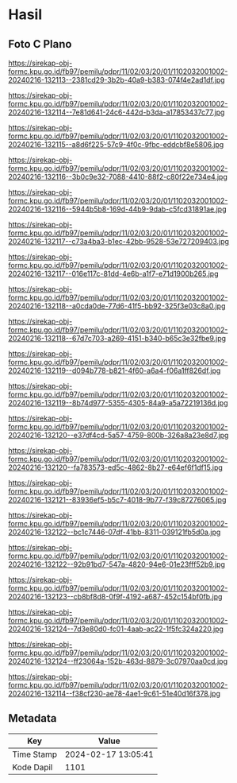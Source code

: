 # Hasil

## Foto C Plano

https://sirekap-obj-formc.kpu.go.id/fb97/pemilu/pdpr/11/02/03/20/01/1102032001002-20240216-132113--2381cd29-3b2b-40a9-b383-074f4e2ad1df.jpg

https://sirekap-obj-formc.kpu.go.id/fb97/pemilu/pdpr/11/02/03/20/01/1102032001002-20240216-132114--7e81d641-24c6-442d-b3da-a17853437c77.jpg

https://sirekap-obj-formc.kpu.go.id/fb97/pemilu/pdpr/11/02/03/20/01/1102032001002-20240216-132115--a8d6f225-57c9-4f0c-9fbc-eddcbf8e5806.jpg

https://sirekap-obj-formc.kpu.go.id/fb97/pemilu/pdpr/11/02/03/20/01/1102032001002-20240216-132116--3b0c9e32-7088-4410-88f2-c80f22e734e4.jpg

https://sirekap-obj-formc.kpu.go.id/fb97/pemilu/pdpr/11/02/03/20/01/1102032001002-20240216-132116--5944b5b8-169d-44b9-9dab-c5fcd31891ae.jpg

https://sirekap-obj-formc.kpu.go.id/fb97/pemilu/pdpr/11/02/03/20/01/1102032001002-20240216-132117--c73a4ba3-b1ec-42bb-9528-53e727209403.jpg

https://sirekap-obj-formc.kpu.go.id/fb97/pemilu/pdpr/11/02/03/20/01/1102032001002-20240216-132117--016e117c-81dd-4e6b-a1f7-e71d1900b265.jpg

https://sirekap-obj-formc.kpu.go.id/fb97/pemilu/pdpr/11/02/03/20/01/1102032001002-20240216-132118--a0cda0de-77d6-41f5-bb92-325f3e03c8a0.jpg

https://sirekap-obj-formc.kpu.go.id/fb97/pemilu/pdpr/11/02/03/20/01/1102032001002-20240216-132118--67d7c703-a269-4151-b340-b65c3e32fbe9.jpg

https://sirekap-obj-formc.kpu.go.id/fb97/pemilu/pdpr/11/02/03/20/01/1102032001002-20240216-132119--d094b778-b821-4f60-a6a4-f06a1ff826df.jpg

https://sirekap-obj-formc.kpu.go.id/fb97/pemilu/pdpr/11/02/03/20/01/1102032001002-20240216-132119--8b74d977-5355-4305-84a9-a5a72219136d.jpg

https://sirekap-obj-formc.kpu.go.id/fb97/pemilu/pdpr/11/02/03/20/01/1102032001002-20240216-132120--e37df4cd-5a57-4759-800b-326a8a23e8d7.jpg

https://sirekap-obj-formc.kpu.go.id/fb97/pemilu/pdpr/11/02/03/20/01/1102032001002-20240216-132120--fa783573-ed5c-4862-8b27-e64ef6f1df15.jpg

https://sirekap-obj-formc.kpu.go.id/fb97/pemilu/pdpr/11/02/03/20/01/1102032001002-20240216-132121--83936ef5-b5c7-4018-9b77-f39c87276065.jpg

https://sirekap-obj-formc.kpu.go.id/fb97/pemilu/pdpr/11/02/03/20/01/1102032001002-20240216-132122--bc1c7446-07df-41bb-8311-039121fb5d0a.jpg

https://sirekap-obj-formc.kpu.go.id/fb97/pemilu/pdpr/11/02/03/20/01/1102032001002-20240216-132122--92b91bd7-547a-4820-94e6-01e23fff52b9.jpg

https://sirekap-obj-formc.kpu.go.id/fb97/pemilu/pdpr/11/02/03/20/01/1102032001002-20240216-132123--cb8bf8d8-0f9f-4192-a687-452c154bf0fb.jpg

https://sirekap-obj-formc.kpu.go.id/fb97/pemilu/pdpr/11/02/03/20/01/1102032001002-20240216-132124--7d3e80d0-fc01-4aab-ac22-1f5fc324a220.jpg

https://sirekap-obj-formc.kpu.go.id/fb97/pemilu/pdpr/11/02/03/20/01/1102032001002-20240216-132124--ff23064a-152b-463d-8879-3c07970aa0cd.jpg

https://sirekap-obj-formc.kpu.go.id/fb97/pemilu/pdpr/11/02/03/20/01/1102032001002-20240216-132114--f38cf230-ae78-4ae1-9c61-51e40d16f378.jpg


## Metadata

| Key        | Value               |
| ---------- | ------------------- |
| Time Stamp | 2024-02-17 13:05:41 |
| Kode Dapil | 1101                |



